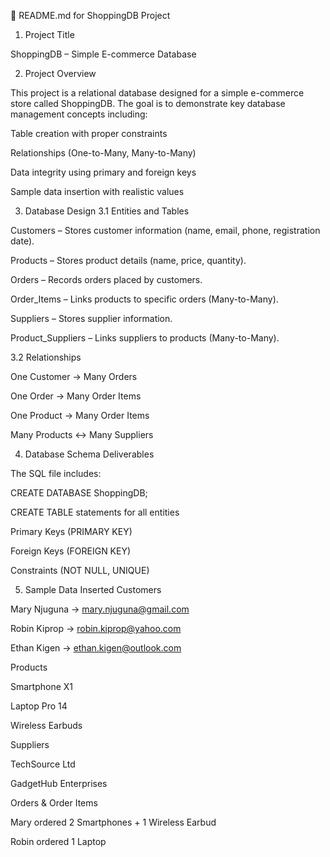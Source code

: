 📄 README.md for ShoppingDB Project
1. Project Title

ShoppingDB – Simple E-commerce Database

2. Project Overview

This project is a relational database designed for a simple e-commerce store called ShoppingDB.
The goal is to demonstrate key database management concepts including:

Table creation with proper constraints

Relationships (One-to-Many, Many-to-Many)

Data integrity using primary and foreign keys

Sample data insertion with realistic values

3. Database Design
3.1 Entities and Tables

Customers – Stores customer information (name, email, phone, registration date).

Products – Stores product details (name, price, quantity).

Orders – Records orders placed by customers.

Order_Items – Links products to specific orders (Many-to-Many).

Suppliers – Stores supplier information.

Product_Suppliers – Links suppliers to products (Many-to-Many).

3.2 Relationships

One Customer → Many Orders

One Order → Many Order Items

One Product → Many Order Items

Many Products ↔ Many Suppliers

4. Database Schema Deliverables

The SQL file includes:

CREATE DATABASE ShoppingDB;

CREATE TABLE statements for all entities

Primary Keys (PRIMARY KEY)

Foreign Keys (FOREIGN KEY)

Constraints (NOT NULL, UNIQUE)

5. Sample Data Inserted
Customers

Mary Njuguna → mary.njuguna@gmail.com

Robin Kiprop → robin.kiprop@yahoo.com

Ethan Kigen → ethan.kigen@outlook.com

Products

Smartphone X1

Laptop Pro 14

Wireless Earbuds

Suppliers

TechSource Ltd

GadgetHub Enterprises

Orders & Order Items

Mary ordered 2 Smartphones + 1 Wireless Earbud

Robin ordered 1 Laptop